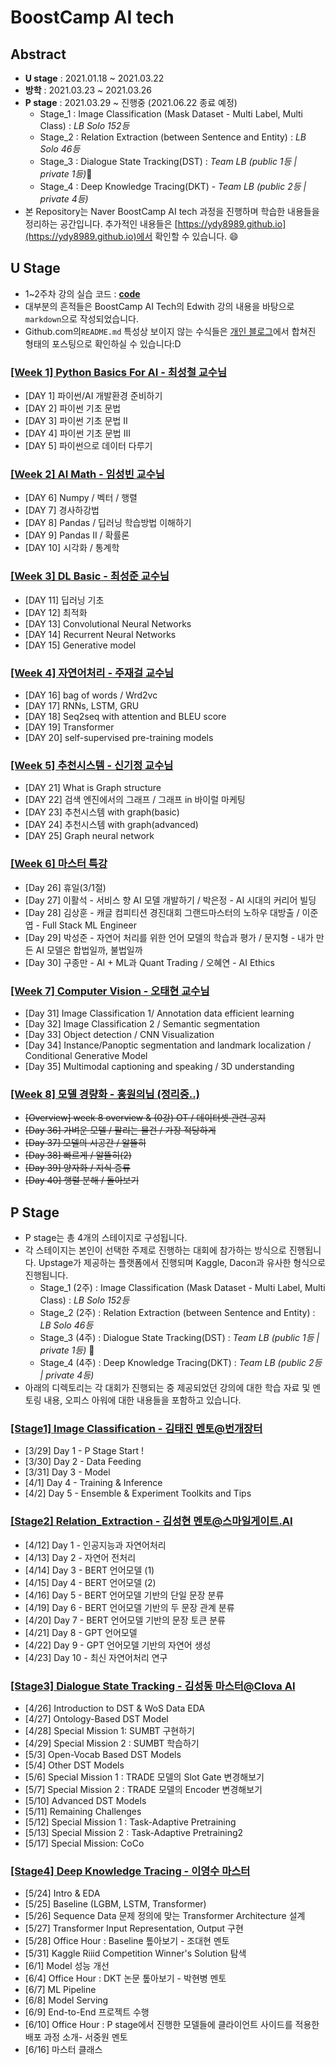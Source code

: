 # BoostCamp AI tech

## Abstract

- **U stage** : 2021.01.18 ~ 2021.03.22 
- **방학** : 2021.03.23 ~ 2021.03.26
- **P stage** : 2021.03.29 ~ 진행중 (2021.06.22 종료 예정)
	- Stage_1 : Image Classification (Mask Dataset - Multi Label, Multi Class) : *LB Solo 152등* 
	- Stage_2 : Relation Extraction (between Sentence and Entity)  : *LB Solo 46등*
	- Stage_3 : Dialogue State Tracking(DST) : *Team LB (public 1등 | private 1등)*:1st_place_medal:
	- Stage_4 : Deep Knowledge Tracing(DKT) - *Team LB (public 2등 | private 4등)*
- 본 Repository는 Naver BoostCamp AI tech 과정을 진행하며 학습한 내용들을 정리하는 공간입니다. 추가적인 내용들은 [https://ydy8989.github.io](https://ydy8989.github.io)에서 확인할 수 있습니다. :smile:





## U Stage

- 1~2주차 강의 실습 코드 :  **[code](https://github.com/ydy8989/lecture-note-python-basics-for-ai)**
- 대부분의 흔적들은 BoostCamp AI Tech의 Edwith 강의 내용을 바탕으로 `markdown`으로 작성되었습니다. 
- Github.com의`README.md` 특성상 보이지 않는 수식들은 [개인 블로그](https://ydy8989.github.io/category/boostcamp/)에서 합쳐진 형태의 포스팅으로 확인하실 수 있습니다:D

### [[Week 1] Python Basics For AI - 최성철 교수님](https://github.com/ydy8989/boostcamp/tree/main/Week_1)

- [DAY 1] 파이썬/AI 개발환경 준비하기
- [DAY 2] 파이썬 기초 문법
- [DAY 3] 파이썬 기초 문법 II
- [DAY 4] 파이썬 기초 문법 III
- [DAY 5] 파이썬으로 데이터 다루기

### [[Week 2] AI Math - 임성빈 교수님](https://github.com/ydy8989/boostcamp/tree/main/Week_2)

- [DAY 6] Numpy / 벡터 / 행렬
- [DAY 7] 경사하강법
- [DAY 8] Pandas / 딥러닝 학습방법 이해하기
- [DAY 9] Pandas II / 확률론
- [DAY 10] 시각화 / 통계학

### [[Week 3] DL Basic - 최성준 교수님](https://github.com/ydy8989/boostcamp/tree/main/Week_3)

- [DAY 11] 딥러닝 기초
- [DAY 12] 최적화
- [DAY 13] Convolutional Neural Networks
- [DAY 14] Recurrent Neural Networks
- [DAY 15] Generative model

### [[Week 4] 자연어처리 - 주재걸 교수님](https://github.com/ydy8989/boostcamp/tree/main/Week_4)

- [DAY 16] bag of words / Wrd2vc
- [DAY 17] RNNs, LSTM, GRU
- [DAY 18] Seq2seq with attention and BLEU score
- [DAY 19] Transformer
- [DAY 20] self-supervised pre-training models

### [[Week 5] 추천시스템 - 신기정 교수님](https://github.com/ydy8989/boostcamp/tree/main/Week_5)

- [DAY 21] What is Graph structure
- [DAY 22] 검색 엔진에서의 그래프 / 그래프 in 바이럴 마케팅 
- [DAY 23] 추천시스템 with graph(basic)
- [DAY 24] 추천시스템 with graph(advanced)
- [DAY 25] Graph neural network

### [[Week 6] 마스터 특강](https://github.com/ydy8989/boostcamp/tree/main/Week_6)

- [Day 26] 휴일(3/1절)
- [Day 27] 이활석 - 서비스 향 AI 모델 개발하기 / 박은정 - AI 시대의 커리어 빌딩
- [Day 28] 김상훈 - 캐글 컴피티션 경진대회 그랜드마스터의 노하우 대방출 / 이준엽 - Full Stack ML Engineer
- [Day 29] 박성준 - 자연어 처리를 위한 언어 모델의 학습과 평가 / 문지형 - 내가 만든 AI 모델은 합법일까, 불법일까
- [Day 30] 구종만 - AI + ML과 Quant Trading / 오혜연 - AI Ethics

### [[Week 7] Computer Vision - 오태현 교수님](https://github.com/ydy8989/boostcamp/tree/main/Week_7)

- [Day 31] Image Classification 1/ Annotation data efficient learning
- [Day 32] Image Classification 2 / Semantic segmentation
- [Day 33] Object detection / CNN Visualization
- [Day 34] Instance/Panoptic segmentation and landmark localization / Conditional Generative Model
- [Day 35] Multimodal captioning and speaking / 3D understanding

 

### [[Week 8] 모델 경량화 - 홍원의님 (정리중..)](https://github.com/ydy8989/boostcamp/tree/main/Week_8)

- ~~[Overview] week 8 overview & (0강) OT / 데이터셋 관련 공지~~
- ~~[Day 36] 가벼운 모델 / 팔리는 물건 / 가장 적당하게~~
- ~~[Day 37] 모델의 시공간 / 알뜰히~~
- ~~[Day 38] 빠르게 / 알뜰히(2)~~
- ~~[Day 39] 양자화 / 지식 증류~~
- ~~[Day 40] 행렬 분해 / 돌아보기~~



## P Stage

- P stage는 총 4개의 스테이지로 구성됩니다. 
- 각 스테이지는 본인이 선택한 주제로 진행하는 대회에 참가하는 방식으로 진행됩니다. Upstage가 제공하는 플랫폼에서 진행되며 Kaggle, Dacon과 유사한 형식으로 진행됩니다.
  - Stage_1 (2주) : Image Classification (Mask Dataset - Multi Label, Multi Class) : *LB Solo 152등* 
  - Stage_2 (2주) : Relation Extraction (between Sentence and Entity)  : *LB Solo 46등*
  - Stage_3 (4주) : Dialogue State Tracking(DST) : *Team LB (public 1등 | private 1등)* :1st_place_medal:
  - Stage_4 (4주) : Deep Knowledge Tracing(DKT) : *Team LB (public 2등 | private 4등)*
- 아래의 디렉토리는 각 대회가 진행되는 중 제공되었던 강의에 대한 학습 자료 및 멘토링 내용, 오피스 아워에 대한 내용들을 포함하고 있습니다.



### [[Stage1] Image Classification - 김태진 멘토@번개장터](https://github.com/ydy8989/boostcamp/tree/main/stage1_Mask_image_classification)

- [3/29] Day 1 - P Stage Start ! 
- [3/30] Day 2 - Data Feeding
- [3/31] Day 3 - Model
- [4/1] Day 4 - Training & Inference
- [4/2] Day 5 - Ensemble & Experiment Toolkits and Tips

### [[Stage2] Relation_Extraction - 김성현 멘토@스마일게이트.AI](https://github.com/ydy8989/boostcamp/tree/main/stage2_Relation_Extraction)

- [4/12] Day 1 - 인공지능과 자연어처리
- [4/13] Day 2 - 자연어 전처리 
- [4/14] Day 3 - BERT 언어모델 (1)
- [4/15] Day 4 - BERT 언어모델 (2)
- [4/16] Day 5 - BERT 언어모델 기반의 단일 문장 분류
- [4/19] Day 6 - BERT 언어모델 기반의 두 문장 관계 분류
- [4/20] Day 7 - BERT 언어모델 기반의 문장 토큰 분류
- [4/21] Day 8 - GPT 언어모델
- [4/22] Day 9 - GPT 언어모델 기반의 자연어 생성
- [4/23] Day 10 - 최신 자연어처리 연구

### [[Stage3] Dialogue State Tracking - 김성동 마스터@Clova AI](https://github.com/ydy8989/boostcamp/tree/main/stage3_Dialogue_State_Tracking)

- [4/26] Introduction to DST & WoS Data EDA
- [4/27] Ontology-Based DST Model
- [4/28] Special Mission 1: SUMBT 구현하기
- [4/29] Special Mission 2 : SUMBT 학습하기
- [5/3] Open-Vocab Based DST Models
- [5/4] Other DST Models
- [5/6] Special Mission 1 : TRADE 모델의 Slot Gate 변경해보기
- [5/7] Special Mission 2 : TRADE 모델의 Encoder 변경해보기
- [5/10] Advanced DST Models
- [5/11] Remaining Challenges
- [5/12] Special Mission 1 : Task-Adaptive Pretraining
- [5/13] Special Mission 2 : Task-Adaptive Pretraining2
- [5/17] Special Mission: CoCo

### [[Stage4] Deep Knowledge Tracing - 이영수 마스터](https://github.com/ydy8989/boostcamp/tree/main/stage4_Deep_Knowledge_Tracing)

- [5/24] Intro & EDA
- [5/25] Baseline (LGBM, LSTM, Transformer)
- [5/26] Sequence Data 문제 정의에 맞는 Transformer Architecture 설계
- [5/27] Transformer Input Representation, Output 구현
- [5/28] Office Hour : Baseline 톺아보기 - 조대현 멘토 
- [5/31] Kaggle Riiid Competition Winner's Solution 탐색
- [6/1] Model 성능 개선
- [6/4] Office Hour : DKT 논문 톺아보기 - 박현병 멘토
- [6/7] ML Pipeline
- [6/8] Model Serving 
- [6/9] End-to-End 프로젝트 수행
- [6/10] Office Hour : P stage에서 진행한 모델들에 클라이언트 사이드를 적용한 배포 과정 소개- 서중원 멘토
- [6/16] 마스터 클래스
